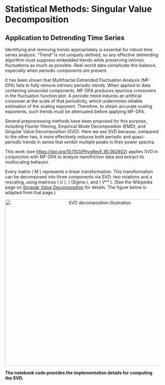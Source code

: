 # Statistical Methods: Singular Value Decomposition

## Application to Detrending Time Series

Identifying and removing trends appropriately is essential for robust time series analysis. “Trend” is not uniquely defined, so any effective detrending algorithm must suppress embedded trends while preserving intrinsic fluctuations as much as possible. Real-world data complicate this balance, especially when periodic components are present.

It has been shown that Multifractal Detrended Fluctuation Analysis (MF-DFA) fails to fully remove intrinsic periodic trends. When applied to data containing sinusoidal components, MF-DFA produces spurious crossovers in the fluctuation function plot. A periodic trend induces an artificial crossover at the scale of that periodicity, which undermines reliable estimation of the scaling exponent. Therefore, to obtain accurate scaling exponents, such trends must be attenuated before applying MF-DFA.

Several preprocessing methods have been proposed for this purpose, including Fourier filtering, Empirical Mode Decomposition (EMD), and Singular Value Decomposition (SVD). Here we use SVD because, compared to the other two, it more effectively reduces both periodic and quasi-periodic trends in series that exhibit multiple peaks in their power spectra.

This work (see https://doi.org/10.1103/PhysRevE.95.062802) applies SVD in conjunction with MF-DFA to analyze nanofriction data and extract its multiscaling behavior.

Every matrix \( M \) represents a linear transformation. This transformation can be decomposed into three components via SVD: two rotations and a rescaling, using matrices \( U \), \( \Sigma \), and \( V^* \). (See the Wikipedia page on [Singular Value Decomposition](https://en.wikipedia.org/wiki/Singular_value_decomposition) for details. The figure below is adapted from that page.)

<p align="center">
  <img width="600" height="540" src="https://upload.wikimedia.org/wikipedia/commons/thumb/b/bb/Singular-Value-Decomposition.svg/800px-Singular-Value-Decomposition.svg.png" alt="SVD decomposition illustration">
</p>

**The notebook code provides the implementation details for computing the SVD.**
